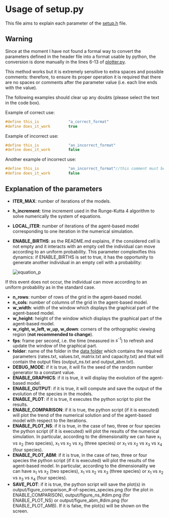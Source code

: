 # **Usage of setup.py**
This file aims to explain each parameter of the [setup.h](https://github.com/tommasomarzi/Competitive-Lotka-Volterra/blob/master/utilities/setup.h) file.

## Warning
Since at the moment I have not found a formal way to convert the parameters defined in the header file into a format usable by python, the conversion is done manually in the lines 6-13 of [plotter.py](https://github.com/tommasomarzi/Competitive-Lotka-Volterra/blob/master/utilities/plotter.py). 

This method works but it is extremely sensitive to extra spaces and possible comments: therefore, to ensure its proper operation it is required that there are no spaces or comments after the parameter value (i.e. each line ends with the value).

The following examples should clear up any doubts (please select the text in the code box).

Example of correct use:
```cpp
#define this_is             "a_correct_format"
#define does_it_work        true
```
Example of incorrect use:
```cpp
#define this_is             "an_incorrect_format"          
#define does_it_work        false    
```
Another example of incorrect use:
```cpp
#define this_is             "an_incorrect_format"//this comment must be deleted! 
#define does_it_work        false
```

## Explanation of the parameters
* **ITER_MAX**:                         number of iterations of the models.
* **h_increment**:                      time increment used in the Runge-Kutta 4 algorithm to solve numerically the system of equations.
* **LOCAL_ITER**:                       number of iterations of the agent-based model corresponding to one iteration in the numerical simulation.
* **ENABLE_BIRTHS**:                    as the README.md explains, if the considered cell is not empty and it interacts with an empty cell the individual can move according to an uniform probability. This parameter complexifies this dynamics: if ENABLE_BIRTHS is set to true, it has the opportunity to generate another individual in an empty cell with a probability:

    ![equation_p](https://latex.codecogs.com/gif.latex?p_i&space;=&space;\frac{r_ig_0}{r_ig_0&space;&plus;&space;(8-g_0)})

If this event does not occur, the individual can move according to an uniform probability as in the standard case.
* **n_rows**:                           number of rows of the grid in the agent-based model.
* **n_cols**:                           number of columns of the grid in the agent-based model.
* **w_width**:                          width of the window which displays the graphical part of the agent-based model.
* **w_height**:                         height of the window which displays the graphical part of the agent-based model.
* **w_right, w_left, w_up, w_down**:    corners of the orthographic viewing region (**not recommended to change**).
* **fps**:                              frame per second, i.e. the time (measured in *s<sup>-1</sup>*) to refresh and update the window of the graphical part.
* **folder**:                           name of the folder in the [data folder](https://github.com/tommasomarzi/Competitive-Lotka-Volterra/tree/master/data) which contains the required parameters (rates.txt, values.txt, matrix.txt and capacity.txt) and that will contain the output files (output_ns.txt and output_abm.txt).
* **DEBUG_MODE**:                       if it is true, it will fix the seed of the random number generator to a constant value.
* **ENABLE_GRAPHICS**:                  if it is true, it will display the evolution of the agent-based model.
* **ENABLE_OUTPUT**:                    if it is true, it will compute and save the output of the evolution of the species in the models. 
* **ENABLE_PLOT**:                      if it is true, it executes the python script to plot the results.
* **ENABLE_COMPARISON**:                if it is true, the python script (if it is executed) will plot the trend of the numerical solution and of the agent-based model with respect to the iterations.
* **ENABLE_PLOT_NS**:                   if it is true, in the case of two, three or four species the python script (if it is executed) will plot the results of the numerical simulation. In particular, according to the dimensionality we can have x<sub>1</sub> vs x<sub>2</sub> (two species), x<sub>1</sub> vs x<sub>2</sub> vs x<sub>3</sub> (three species) or x<sub>1</sub> vs x<sub>2</sub> vs x<sub>3</sub> vs x<sub>4</sub> (four species).
* **ENABLE_PLOT_ABM**:                  if it is true, in the case of two, three or four species the python script (if it is executed) will plot the results of the agent-based model. In particular, according to the dimensionality we can have x<sub>1</sub> vs x<sub>2</sub> (two species), x<sub>1</sub> vs x<sub>2</sub> vs x<sub>3</sub> (three species) or x<sub>1</sub> vs x<sub>2</sub> vs x<sub>3</sub> vs x<sub>4</sub> (four species).
* **SAVE_PLOT**:                      if it is true, the python script will save the plot(s) in output/figure_comparison_#-of-species_species.png (for the plot in ENABLE_COMPARISON), output/figure_ns_#dim.png (for ENABLE_PLOT_NS) or output/figure_abm_#dim.png (for ENABLE_PLOT_AMB). If it is false, the plot(s) will be shown on the screen. 
